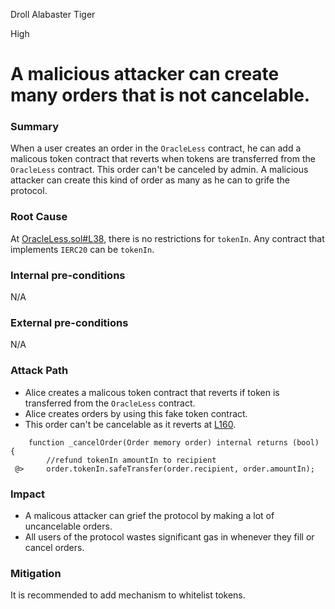 Droll Alabaster Tiger

High

# A malicious attacker can create many orders that is not cancelable.

### Summary
When a user creates an order in the `OracleLess` contract, he can add a malicous token contract that reverts when tokens are transferred from the `OracleLess` contract. This order can't be canceled by admin. A malicious attacker can create this kind of order as many as he can to grife the protocol.

### Root Cause
At [OracleLess.sol#L38](https://github.com/sherlock-audit/2024-11-oku/blob/ee3f781a73d65e33fb452c9a44eb1337c5cfdbd6/oku-custom-order-types/contracts/automatedTrigger/OracleLess.sol#L38), there is no restrictions for `tokenIn`.
Any contract that implements `IERC20` can be `tokenIn`.

### Internal pre-conditions
N/A

### External pre-conditions
N/A

### Attack Path
- Alice creates a malicous token contract that reverts if token is transferred from the `OracleLess` contract.
- Alice creates orders by using this fake token contract.
- This order can't be cancelable as it reverts at [L160](https://github.com/sherlock-audit/2024-11-oku/blob/ee3f781a73d65e33fb452c9a44eb1337c5cfdbd6/oku-custom-order-types/contracts/automatedTrigger/OracleLess.sol#L160).
```solidity
    function _cancelOrder(Order memory order) internal returns (bool) { 
        //refund tokenIn amountIn to recipient
 @>     order.tokenIn.safeTransfer(order.recipient, order.amountIn);
```

### Impact
- A malicous attacker can grief the protocol by making a lot of uncancelable orders.
- All users of the protocol wastes significant gas in whenever they fill or cancel orders.

### Mitigation
It is recommended to add mechanism to whitelist tokens.